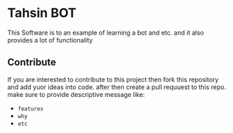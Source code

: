 # Tahsin BOT

This Software is to an example of learning a bot and etc. and it also provides a lot of functionality

## Contribute

If you are interested to contribute to this project then fork this repository and add yuor ideas into code. after then create a pull requuest to this repo. make sure to provide descriptive message like:
- `features`
- `why`
- `etc`
